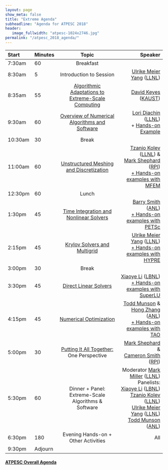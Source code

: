 ```yaml
---
layout: page
show_meta: false
title: "Extreme Agenda"
subheadline: "Agenda for ATPESC 2018"
header:
   image_fullwidth: "atpesc-1024x2746.jpg"
permalink: "/atpesc_2018_agenda/"
---
```



|Start|Minutes|Topic|Speaker|
|:----|:------|:---:|------:|
|7:30am|60|Breakfast||
|8:30am|5|Introduction to Session|[Ulrike Meier Yang][11] ([LLNL][2])|
|8:35am|55|[Algorithmic Adaptations to Extreme-Scale Computing][47]|[David Keyes][4] ([KAUST][5])|
|9:30am|60|[Overview of Numerical Algorithms and Software][40]|[Lori Diachin][6] ([LLNL][2])<br>+ [Hands-on Example][27]|
|10:30am|30|Break||
|11:00am|60|[Unstructured Meshing and Discretization][41]|[Tzanio Kolev][3] ([LLNL][2]) &<br>[Mark Shephard][7] ([RPI][8])<br>[+ Hands-on examples with][21] [MFEM][1]|
|12:30pm|60|Lunch||
|1:30pm|45|[Time Integration and Nonlinear Solvers][42]|[Barry Smith][9] ([ANL][12])<br>[+ Hands-on examples with][22] [PETSc][10]|
|2:15pm|45|[Krylov Solvers and Multigrid][43]|[Ulrike Meier Yang][11] ([LLNL][2])<br>[+ Hands-on examples with][23] [HYPRE][13]|
|3:00pm|30|Break||
|3:30pm|45|[Direct Linear Solvers][44]|[Xiaoye Li][14] ([LBNL][15])<br>[+ Hands-on examples with][24] [SuperLU][16]|
|4:15pm|45|[Numerical Optimization][45]|[Todd Munson][17] &<br>[Hong Zhang][18] ([ANL][12])<br>[+ Hands-on examples with][25] [TAO][19]|
|5:00pm|30|[Putting It All Together:][46]<br>One Perspective|[Mark Shephard][7] &<br>[Cameron Smith][26] ([RPI][8])|
|5:30pm|60|Dinner + Panel: Extreme-Scale Algorithms &<br> Software|Moderator [Mark Miller][20] ([LLNL][2])<br>Panelists:<br>[Xiaoye Li][14] ([LBNL][15])<br>[Tzanio Kolev][3] ([LLNL][2])<br>[Ulrike Meier Yang][11] ([LLNL][2])<br>[Todd Munson][17] ([ANL][12])|
|6:30pm|180|Evening Hands-on + Other Activities|All|
|9:30pm|Adjourn||

#### [ATPESC Overall Agenda](http://extremecomputingtraining.anl.gov/agenda-2018/)

[1]: http://mfem.org
[2]: https://computation.llnl.gov
[3]: <mailto:kolev1@llnl.gov>
[4]: <mailto:david.keyes@kaust.edu.sa>
[5]: https://www.kaust.edu.sa/en
[6]: <mailto:diachin2@llnl.gov>
[7]: <mailto:shephm@rpi.edu>
[8]: https://www.scorec.rpi.edu
[9]: <mailto:bsmith@mcs.anl.gov>
[10]: http://www.mcs.anl.gov/petsc
[11]: <mailto:umyang@llnl.gov>
[12]: https://www.mcs.anl.gov
[13]: https://computation.llnl.gov/projects/hypre-scalable-linear-solvers-multigrid-methods
[14]: <mailto:xsli@lbl.gov>
[15]: http://crd.lbl.gov
[16]: http://crd-legacy.lbl.gov/~xiaoye/SuperLU/index.html
[17]: <mailto:tmunson@mcs.anl.gov>
[18]: <mailto:hongzh@mcs.anl.gov>
[19]: http://www.mcs.anl.gov/research/projects/tao/tao-deprecated/index.html
[20]: <mailto:miller86@llnl.gov>
[21]: ../lessons/mfem_convergence/
[22]: ../lessons/time_integrators/
[23]: ../lessons/krylov_amg/
[24]: ../lessons/superlu_mfem/
[25]: ../lessons/adjoint/
[26]: <mailto:smithc11@rpi.edu>
[27]: ../lessons/hand_coded_heat/
[40]: http://press3.mcs.anl.gov/atpesc/files/2018/08/ATPESC_2018_Track-4_7_8-6_930am_Diachin_Overview.pdf
[41]: http://press3.mcs.anl.gov/atpesc/files/2018/08/ATPESC_2018_Track-4_7_8-6_11am_Kolev-Shephard-Smith_Unstructured_Meshing_Technologies.pdf
[42]: http://press3.mcs.anl.gov/atpesc/files/2018/08/ATPESC_2018_Track-4_7_8-6_130pm_Smith_ODE-DAE_Integrators_and_Nonlinear_Solvers.pdf
[43]: http://press3.mcs.anl.gov/atpesc/files/2018/08/ATPESC_2018_Track-4_7_8-6_215pm_Yang_Krylov_Solvers_and_Algebraic_Multigrid.pdf
[44]: http://press3.mcs.anl.gov/atpesc/files/2018/08/ATPESC_2018_Track-4_7_8-6_330pm_Li_Direct_Sparse_Linear_Solvers.pdf
[45]: http://press3.mcs.anl.gov/atpesc/files/2018/08/ATPESC_2018_Track-4_7_8-6_415pm_Munson-Zhang_Numerical_Optimization_using_PETSc_TAO.pdf
[46]: http://press3.mcs.anl.gov/atpesc/files/2018/08/ATPESC_2018_Track-4_7_8-6_5pm_Smith-Shephard_Putting_it_all_together-One_perspective.pdf	
[47]: http://press3.mcs.anl.gov/atpesc/files/2018/08/ATPESC_2018_Track-4_7_8-6_835am_Keyes_Algorithmic_Adaptations.pdf

